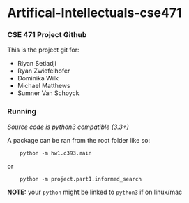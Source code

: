 # Artifical-Intellectuals-cse471
### CSE 471 Project Github

This is the project git for:

* Riyan Setiadji
* Ryan Zwiefelhofer
* Dominika Wilk
* Michael Matthews
* Sumner Van Schoyck


### Running

*Source code is python3 compatible (3.3+)*

A package can be ran from the root folder like so:

`    python -m hw1.c393.main`

or

`    python -m project.part1.informed_search`

**NOTE:** your `python`  might be linked to `python3` if on linux/mac
